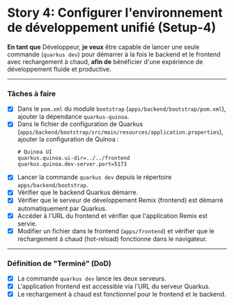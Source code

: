 # Story 4: Configurer l'environnement de développement unifié (Setup-4)

**En tant que** Développeur, **je veux** être capable de lancer une seule commande (`quarkus dev`) pour démarrer à la fois le backend et le frontend avec rechargement à chaud, **afin de** bénéficier d'une expérience de développement fluide et productive.

---

### Tâches à faire

- [x] Dans le `pom.xml` du module `bootstrap` (`apps/backend/bootstrap/pom.xml`), ajouter la dépendance `quarkus-quinoa`.
- [x] Dans le fichier de configuration de Quarkus (`apps/backend/bootstrap/src/main/resources/application.properties`), ajouter la configuration de Quinoa :
  ```properties
  # Quinoa UI
  quarkus.quinoa.ui-dir=../../frontend
  quarkus.quinoa.dev-server.port=5173
  ```
- [x] Lancer la commande `quarkus dev` depuis le répertoire `apps/backend/bootstrap`.
- [x] Vérifier que le backend Quarkus démarre.
- [x] Vérifier que le serveur de développement Remix (frontend) est démarré automatiquement par Quarkus.
- [x] Accéder à l'URL du frontend et vérifier que l'application Remix est servie.
- [x] Modifier un fichier dans le frontend (`apps/frontend`) et vérifier que le rechargement à chaud (hot-reload) fonctionne dans le navigateur.

---
### Définition de "Terminé" (DoD)

- [x] La commande `quarkus dev` lance les deux serveurs.
- [x] L'application frontend est accessible via l'URL du serveur Quarkus.
- [x] Le rechargement à chaud est fonctionnel pour le frontend et le backend. 